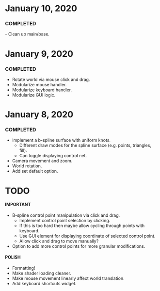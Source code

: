 <h1>January 10, 2020</h1>
<h3><b>COMPLETED</b></h3>
- Clean up main/base.

<h1>January 9, 2020</h1>
<h3><b>COMPLETED</b></h3>

- Rotate world via mouse click and drag.
- Modularize mouse handler.
- Modularize keyboard handler.
- Modularize GUI logic.

<h1>January 8, 2020</h1>
<h3><b>COMPLETED</b></h3>

- Implement a b-spline surface with uniform knots.
  - Different draw modes for the spline surface (e.g. points, triangles, fill).
  - Can toggle displaying control net.
- Camera movement and zoom.
- World rotation.
- Add set default option.

<h1><b>TODO</b></h1>
<h4>IMPORTANT</h4>

- B-spline control point manipulation via click and drag.
  - Implement control point selection by clicking.
  - If this is too hard then maybe allow cycling through points with keyboard.
  - Use GUI element for displaying coordinate of selected control point.
  - Allow click and drag to move manually?
- Option to add more control points for more granular modifications.

<h4>POLISH</h4>

- Formatting!
- Make shader loading cleaner.
- Make mouse movement linearly affect world translation.
- Add keyboard shortcuts widget.
